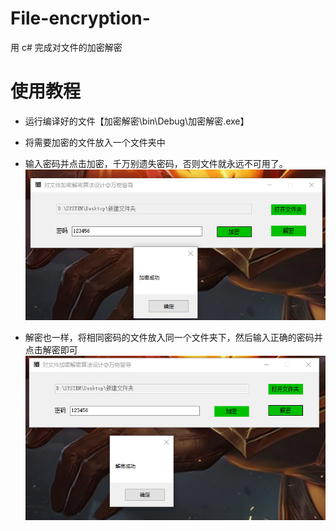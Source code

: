 # File-encryption-
用 c# 完成对文件的加密解密

# 使用教程

- 运行编译好的文件【加密解密\bin\Debug\加密解密.exe】

- 将需要加密的文件放入一个文件夹中

- 输入密码并点击加密，千万别遗失密码，否则文件就永远不可用了。
![加密](./加密.png)

- 解密也一样，将相同密码的文件放入同一个文件夹下，然后输入正确的密码并点击解密即可
![解密](./解密.png)